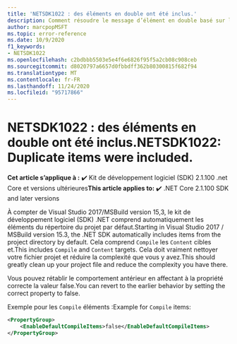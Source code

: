 ```yaml
---
title: 'NETSDK1022 : des éléments en double ont été inclus.'
description: Comment résoudre le message d’élément en double basé sur les includes par défaut.
author: marcpopMSFT
ms.topic: error-reference
ms.date: 10/9/2020
f1_keywords:
- NETSDK1022
ms.openlocfilehash: c2bdbbb5503e5e4f6e6826f95f5a2cb08c908ceb
ms.sourcegitcommit: d8020797a6657d0fbbdff362b80300815f682f94
ms.translationtype: MT
ms.contentlocale: fr-FR
ms.lasthandoff: 11/24/2020
ms.locfileid: "95717866"
---
```

# <a name="netsdk1022-duplicate-items-were-included"></a><span data-ttu-id="bfb5b-103">NETSDK1022 : des éléments en double ont été inclus.</span><span class="sxs-lookup"><span data-stu-id="bfb5b-103">NETSDK1022: Duplicate items were included.</span></span>

<span data-ttu-id="bfb5b-104">**Cet article s’applique à :** ✔️ Kit de développement logiciel (SDK) 2.1.100 .net Core et versions ultérieures</span><span class="sxs-lookup"><span data-stu-id="bfb5b-104">**This article applies to:** ✔️ .NET Core 2.1.100 SDK and later versions</span></span>

<span data-ttu-id="bfb5b-105">À compter de Visual Studio 2017/MSBuild version 15,3, le kit de développement logiciel (SDK) .NET comprend automatiquement les éléments du répertoire du projet par défaut.</span><span class="sxs-lookup"><span data-stu-id="bfb5b-105">Starting in Visual Studio 2017 / MSBuild version 15.3, the .NET SDK automatically includes items from the project directory by default.</span></span>  <span data-ttu-id="bfb5b-106">Cela comprend `Compile` les `Content` cibles et.</span><span class="sxs-lookup"><span data-stu-id="bfb5b-106">This includes `Compile` and `Content` targets.</span></span>  <span data-ttu-id="bfb5b-107">Cela doit vraiment nettoyer votre fichier projet et réduire la complexité que vous y avez.</span><span class="sxs-lookup"><span data-stu-id="bfb5b-107">This should greatly clean up your project file and reduce the complexity you have there.</span></span>

<span data-ttu-id="bfb5b-108">Vous pouvez rétablir le comportement antérieur en affectant à la propriété correcte la valeur false.</span><span class="sxs-lookup"><span data-stu-id="bfb5b-108">You can revert to the earlier behavior by setting the correct property to false.</span></span>

<span data-ttu-id="bfb5b-109">Exemple pour les `Compile` éléments :</span><span class="sxs-lookup"><span data-stu-id="bfb5b-109">Example for `Compile` items:</span></span>

```xml
<PropertyGroup>
    <EnableDefaultCompileItems>false</EnableDefaultCompileItems>
</PropertyGroup>
```
